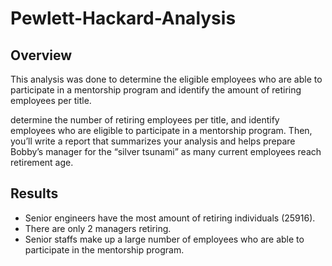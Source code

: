 # Pewlett-Hackard-Analysis

## Overview
This analysis was done to determine the eligible employees who are able to participate in a mentorship program and identify the amount of retiring employees per title. 

determine the number of retiring employees per title, and identify employees who are eligible to participate in a mentorship program. Then, you’ll write a report that summarizes your analysis and helps prepare Bobby’s manager for the “silver tsunami” as many current employees reach retirement age.

## Results
* Senior engineers have the most amount of retiring individuals (25916).
* There are only 2 managers retiring.
* Senior staffs make up a large number of employees who are able to participate in the mentorship program.